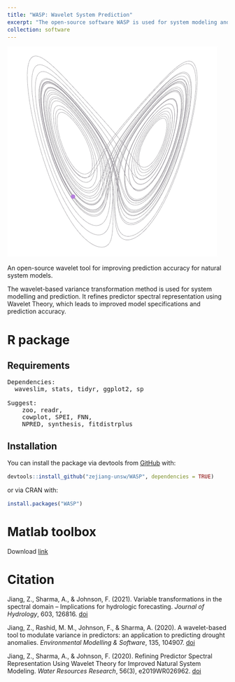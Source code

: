 ```yaml
---
title: "WASP: Wavelet System Prediction"
excerpt: "The open-source software WASP is used for system modeling and prediction."
collection: software
---
```

<img src='/images/x_z.gif'><br/>

An open-source wavelet tool for improving prediction accuracy for natural system models. 

The wavelet-based variance transformation method is used for system modelling and prediction. It refines predictor spectral representation using Wavelet Theory, which leads to improved model specifications and prediction accuracy. 

# R package

## Requirements
<pre>
Dependencies:
  waveslim, stats, tidyr, ggplot2, sp

Suggest:
    zoo, readr,
    cowplot, SPEI, FNN, 
    NPRED, synthesis, fitdistrplus
</pre>

## Installation

You can install the package via devtools from [GitHub](https://github.com/) with:

``` r
devtools::install_github("zejiang-unsw/WASP", dependencies = TRUE)
```

or via CRAN with: 

``` r
install.packages("WASP")
```

# Matlab toolbox

Download [link](https://github.com/zejiang-unsw/WASP_matlab)


# Citation
Jiang, Z., Sharma, A., & Johnson, F. (2021). Variable transformations in the spectral domain – Implications for hydrologic forecasting. *Journal of Hydrology*, 603, 126816. [doi](https://doi.org/10.1016/J.JHYDROL.2021.126816)

Jiang, Z., Rashid, M. M., Johnson, F., & Sharma, A. (2020). A wavelet-based tool to modulate variance in predictors: an application to predicting drought anomalies. *Environmental Modelling & Software*, 135, 104907. [doi](https://doi.org/10.1016/j.envsoft.2020.104907)

Jiang, Z., Sharma, A., & Johnson, F. (2020). Refining Predictor Spectral Representation Using Wavelet Theory for Improved Natural System Modeling. *Water Resources Research*, 56(3), e2019WR026962. [doi](https://doi.org/10.1029/2019WR026962)
